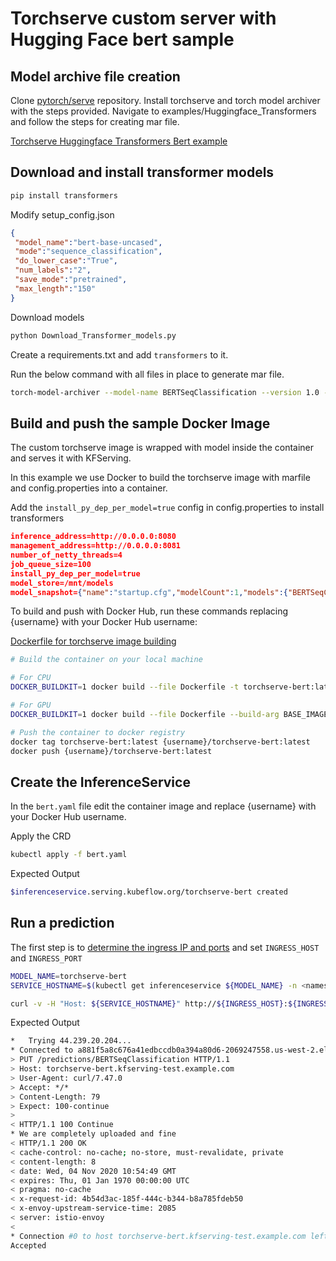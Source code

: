 # Torchserve custom server with Hugging Face bert sample

## Model archive file creation

Clone [pytorch/serve](https://github.com/pytorch/serve) repository. Install torchserve and torch model archiver with the steps provided. Navigate to examples/Huggingface_Transformers and follow the steps for creating mar file.

[Torchserve Huggingface Transformers Bert example](https://github.com/pytorch/serve/tree/master/examples/Huggingface_Transformers)

## Download and install transformer models

```bash
pip install transformers
```

Modify setup_config.json

```json
{
 "model_name":"bert-base-uncased",
 "mode":"sequence_classification",
 "do_lower_case":"True",
 "num_labels":"2",
 "save_mode":"pretrained",
 "max_length":"150"
}
```

Download models

```bash
python Download_Transformer_models.py
```

Create a requirements.txt and add `transformers` to it.

Run the below command with all files in place to generate mar file.

```bash
torch-model-archiver --model-name BERTSeqClassification --version 1.0 --serialized-file Transformer_model/pytorch_model.bin --handler ./Transformer_handler_generalized.py --extra-files "Transformer_model/config.json,./setup_config.json,./Seq_classification_artifacts/index_to_name.json" -r requirements.txt
```

## Build and push the sample Docker Image

The custom torchserve image is wrapped with model inside the container and serves it with KFServing.

In this example we use Docker to build the torchserve image with marfile and config.properties into a container.

Add the `install_py_dep_per_model=true` config in config.properties to install transformers


```json
inference_address=http://0.0.0.0:8080
management_address=http://0.0.0.0:8081
number_of_netty_threads=4
job_queue_size=100
install_py_dep_per_model=true
model_store=/mnt/models
model_snapshot={"name":"startup.cfg","modelCount":1,"models":{"BERTSeqClassification":{"1.0":{"defaultVersion":true,"marName":"BERTSeqClassification.mar","minWorkers":1,"maxWorkers":5,"batchSize":1,"maxBatchDelay":5000,"responseTimeout":120}}}}
```

To build and push with Docker Hub, run these commands replacing {username} with your Docker Hub username:

[Dockerfile for torchserve image building](https://github.com/pytorch/serve/blob/master/docker/Dockerfile)


```bash
# Build the container on your local machine

# For CPU
DOCKER_BUILDKIT=1 docker build --file Dockerfile -t torchserve-bert:latest .

# For GPU
DOCKER_BUILDKIT=1 docker build --file Dockerfile --build-arg BASE_IMAGE=nvidia/cuda:10.1-cudnn7-runtime-ubuntu18.04 -t torchserve-bert-gpu:latest .

# Push the container to docker registry
docker tag torchserve-bert:latest {username}/torchserve-bert:latest
docker push {username}/torchserve-bert:latest
```

## Create the InferenceService

In the `bert.yaml` file edit the container image and replace {username} with your Docker Hub username.

Apply the CRD

```bash
kubectl apply -f bert.yaml
```

Expected Output

```bash
$inferenceservice.serving.kubeflow.org/torchserve-bert created
```

## Run a prediction

The first step is to [determine the ingress IP and ports](../../../../../../README.md#determine-the-ingress-ip-and-ports) and set `INGRESS_HOST` and `INGRESS_PORT`

```bash
MODEL_NAME=torchserve-bert
SERVICE_HOSTNAME=$(kubectl get inferenceservice ${MODEL_NAME} -n <namespace> -o jsonpath='{.status.url}' | cut -d "/" -f 3)

curl -v -H "Host: ${SERVICE_HOSTNAME}" http://${INGRESS_HOST}:${INGRESS_PORT}/predictions/BERTSeqClassification -T serve/examples/Huggingface_Transformers/sample_text.txt
```

Expected Output

```bash
*   Trying 44.239.20.204...
* Connected to a881f5a8c676a41edbccdb0a394a80d6-2069247558.us-west-2.elb.amazonaws.com (44.239.20.204) port 80 (#0)
> PUT /predictions/BERTSeqClassification HTTP/1.1
> Host: torchserve-bert.kfserving-test.example.com
> User-Agent: curl/7.47.0
> Accept: */*
> Content-Length: 79
> Expect: 100-continue
>
< HTTP/1.1 100 Continue
* We are completely uploaded and fine
< HTTP/1.1 200 OK
< cache-control: no-cache; no-store, must-revalidate, private
< content-length: 8
< date: Wed, 04 Nov 2020 10:54:49 GMT
< expires: Thu, 01 Jan 1970 00:00:00 UTC
< pragma: no-cache
< x-request-id: 4b54d3ac-185f-444c-b344-b8a785fdeb50
< x-envoy-upstream-service-time: 2085
< server: istio-envoy
<
* Connection #0 to host torchserve-bert.kfserving-test.example.com left intact
Accepted
```
